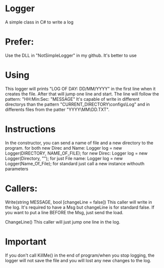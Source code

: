 # Logger
A simple class in C# to write a log

# Prefer:

Use the DLL in "NotSimpleLogger" in my github. It's better to use

# Using

This logger will prints "LOG OF DAY: DD/MM/YYYY" in the first line when it creates the file.
After that will jump one line and start.
The line will follow the pattern: "HH:Min:Sec: "MESSAGE"
It's capable of write in different directorys than the pattern "CURRENT_DIRECTORY\configs\Log" and in differents files from the patter "YYYY\MM\DD.TXT". 

# Instructions

In the constructor, you can send a name of file and a new directory to the program.
for both new Direc and Name: Logger log = new Logger(DIRECTORY, NAME_OF_FILE);
for new Direc: Logger log = new Logger(Directory, "");
for just File name: Logger log = new Logger(Name_Of_File);
for standard just call a new instance withouth parameters


                

# Callers:
Write(string MESSAGE, bool [changeLine = false])
This caller will write in the log. It's required to have a Msg but changeLine is for standard false. If you want to put a line BEFORE the Msg, just send the load.


ChangeLine()
This caller will just jump one line in the log.

# Important

If you don't call KillMe() in the end of program/when you stop logging, the logger will not save the file and you will lost any new changes to the log.

